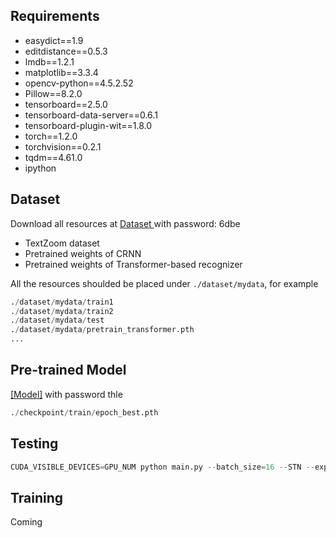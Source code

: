 ## Requirements
- easydict==1.9
- editdistance==0.5.3
- lmdb==1.2.1
- matplotlib==3.3.4
- opencv-python==4.5.2.52
- Pillow==8.2.0
- tensorboard==2.5.0
- tensorboard-data-server==0.6.1
- tensorboard-plugin-wit==1.8.0
- torch==1.2.0
- torchvision==0.2.1
- tqdm==4.61.0
- ipython

## Dataset 
Download all resources at [Dataset ](https://pan.baidu.com/s/1sWV2_DUFXk4YuF2E4aUqSQ) with password: 6dbe
* TextZoom dataset
* Pretrained weights of CRNN 
* Pretrained weights of Transformer-based recognizer

All the resources shoulded be placed under ```./dataset/mydata```, for example
```python
./dataset/mydata/train1
./dataset/mydata/train2
./dataset/mydata/test
./dataset/mydata/pretrain_transformer.pth
...
```

## Pre-trained Model
[[Model]](https://pan.baidu.com/s/1cIIppXNFwVYEJGyG8IK-zw) with password thle
```python
./checkpoint/train/epoch_best.pth

```


## Testing
```python
CUDA_VISIBLE_DEVICES=GPU_NUM python main.py --batch_size=16 --STN --exp_name EXP_NAME --text_focus --resume YOUR_MODEL --test --test_data_dir ./dataset/mydata/test
```

## Training
Coming

